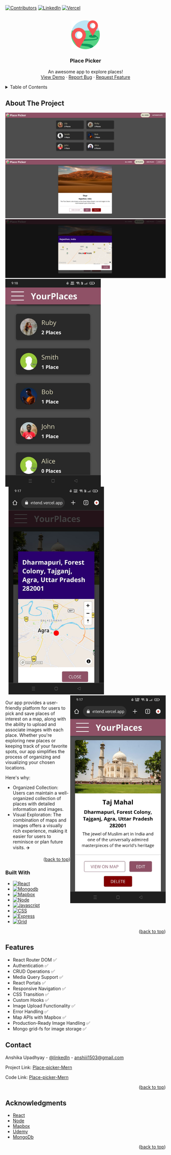 <a name="readme-top"></a>

[![Contributors][contributors-shield]][contributors-url]
[![LinkedIn][linkedin-shield]][linkedin-url]
[![Vercel][vercel-shield]][vercel-url]



<!-- PROJECT LOGO -->
<br />
<div align="center">
  <a href="https://place-picker-frontend.vercel.app/">
    <img src="frontend/src/shared/components/Navigation/place.png" alt="Logo" width="90" height="90">
  </a>

  <h3 align="center">Place Picker</h3>

  <p align="center">
    An awesome app to explore places!
    <br />
    <a href="https://place-picker-frontend.vercel.app/">View Demo</a>
    ·
    <a href="https://github.com/anshi06/Place-Picker-MERN/issues/new?labels=bug&template=bug-report---.md">Report Bug</a>
    ·
    <a href="https://github.com/anshi06/Place-Picker-MERN/issues/new?labels=enhancement&template=feature-request---.md">Request Feature</a>
  </p>
</div>



<!-- TABLE OF CONTENTS -->
<details>
  <summary>Table of Contents</summary>
  <ol>
    <li>
      <a href="#about-the-project">About The Project</a>
      <ul>
        <li><a href="#built-with">Built With</a></li>
      </ul>
    </li>
    <li><a href="#features">Features</a></li>
    <li><a href="#contact">Contact</a></li>
    <li><a href="#acknowledgments">Acknowledgments</a></li>
  </ol>
</details>



<!-- ABOUT THE PROJECT -->
## About The Project

[![Place-Picker][pic-1]]('/images/pic-1.png')
[![Place-Picker][pic-2]]('/images/pic-2.png')
[![Place-Picker][pic-3]]('/images/pic-3.png')
<img align="left" src="/images/pic-4.jpeg" width="300" alt="pic-4"/>
<img src="/images/pic-5.jpeg" width="300" alt="pic-5" hspace="10"/> 
<img align="right" src="/images/pic-6.jpeg" width="300" alt="pic-6"/>

Our app provides a user-friendly platform for users to pick and save places of interest on a map, along with the ability to upload and associate images with each place. Whether you're exploring new places or keeping track of your favorite spots, our app simplifies the process of organizing and visualizing your chosen locations.

Here's why:
* Organized Collection: Users can maintain a well-organized collection of places with detailed information and images.
* Visual Exploration: The combination of maps and images offers a visually rich experience, making it easier for users to reminisce or plan future visits. :airplane:

<p align="right">(<a href="#readme-top">back to top</a>)</p>



### Built With

* [![React][React.js]][React-url]
* [![Mongodb][Mongo]][Mongo-url]
* [![Mapbox][Mapbox]][Mapbox-url]
* [![Node][Node.js]][Node-url]
* [![Javascript][Javascript]][Js-url]
* [![CSS][CSS]][Css-url]
* [![Express][Express.js]][Express-url]
* [![Grid][Grid]][Grid-url]

<p align="right">(<a href="#readme-top">back to top</a>)</p>




<!-- Features -->
## Features

* React Router DOM :white_check_mark:
* Authentication :white_check_mark:
* CRUD Operations :white_check_mark:
* Media Query Support :white_check_mark:
* React Portals :white_check_mark:
* Responsive Navigation :white_check_mark:
* CSS Transition  :white_check_mark:
* Custom Hooks  :white_check_mark:
* Image Upload Functionality :white_check_mark:
* Error Handling :white_check_mark:
* Map APIs with Mapbox  :white_check_mark:
* Production-Ready Image Handling  :white_check_mark:
* Mongo grid-fs for image storage  :white_check_mark:

<!-- CONTACT -->
## Contact

Anshika Upadhyay - [@linkedIn](https://www.linkedin.com/in/anshika-upadhyay-541309221/) - anshiii1503@gmail.com

Project Link: [Place-picker-Mern](https://place-picker-frontend.vercel.app/)

Code Link: [Place-picker-Mern](https://github.com/anshi06/Place-Picker-MERN/)

<p align="right">(<a href="#readme-top">back to top</a>)</p>



<!-- ACKNOWLEDGMENTS -->
## Acknowledgments

* [React](https://reactjs.org/)
* [Node](https://nodejs.org/en)
* [Mapbox](https://www.mapbox.com/)
* [Udemy](https://udemy.co/)
* [MongoDb](https://mongodb.com/)

<p align="right">(<a href="#readme-top">back to top</a>)</p>



<!-- MARKDOWN LINKS & IMAGES -->
<!-- https://www.markdownguide.org/basic-syntax/#reference-style-links -->
[contributors-shield]: https://img.shields.io/badge/Contributers-1-blue
[contributors-url]: https://github.com/anshi06/Place-Picker-MERN/graphs/contributors
[vercel-shield]:https://img.shields.io/badge/Vercel-000000?style=for-the-badge&logo=vercel&logoColor=white
[vercel-url]:https://vercel.com/anshika-upadhyays-projects
[linkedin-shield]: https://img.shields.io/badge/linkedIn-ln-blue
[linkedin-url]: https://www.linkedin.com/in/anshika-upadhyay-541309221/
[pic-1]: images/pic-1.png
[pic-2]: images/pic-2.png
[pic-3]: images/pic-3.png
[pic-4]: images/pic-4.jpeg
[pic-5]: images/pic-5.jpeg
[pic-6]: images/pic-6.jpeg
[React.js]: https://img.shields.io/badge/React-20232A?style=for-the-badge&logo=react&logoColor=61DAFB
[React-url]: https://reactjs.org/
[Mongo]: https://img.shields.io/badge/MongoDB-4EA94B?style=for-the-badge&logo=mongodb&logoColor=white
[Mongo-url]: https://mongoosejs.com/
[Express.js]: https://img.shields.io/badge/Express%20js-000000?style=for-the-badge&logo=express&logoColor=white
[Express-url]:https://expressjs.com/
[Node.js]: https://img.shields.io/badge/Node%20js-339933?style=for-the-badge&logo=nodedotjs&logoColor=white
[Node-url]:https://nodejs.org/en
[Javascript]: https://img.shields.io/badge/JavaScript-323330?style=for-the-badge&logo=javascript&logoColor=F7DF1E
[Js-url]:https://developer.mozilla.org/en-US/docs/Web/JavaScript
[Css-url]:https://css3.com/
[Grid-url]: https://www.mongodb.com/docs/manual/core/gridfs/
[Grid]: https://img.shields.io/badge/Gridfs-4EA94B?style=for-the-badge&logo=mongodb&logoColor=white
[CSS]: https://img.shields.io/badge/CSS3-1572B6?style=for-the-badge&logo=css3&logoColor=white
[Mapbox-url]:https://www.mapbox.com/
[Mapbox]: https://img.shields.io/badge/Mapbox-000000?style=for-the-badge&logo=map&logoColor=white
